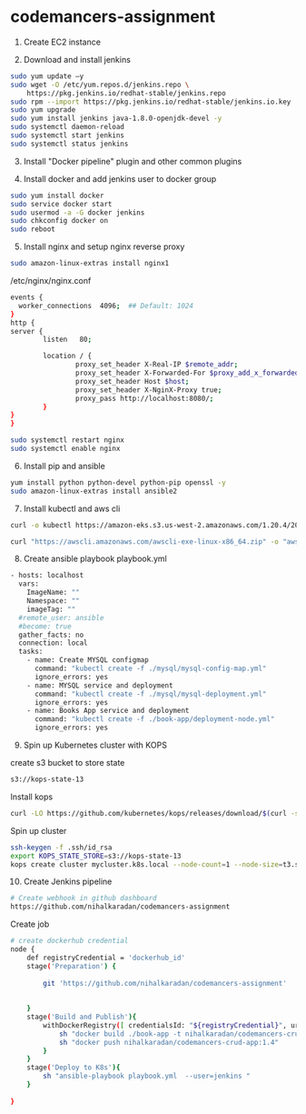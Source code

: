 # codemancers-assignment
1. Create EC2 instance

2. Download and install jenkins
```bash
sudo yum update –y
sudo wget -O /etc/yum.repos.d/jenkins.repo \
    https://pkg.jenkins.io/redhat-stable/jenkins.repo
sudo rpm --import https://pkg.jenkins.io/redhat-stable/jenkins.io.key
sudo yum upgrade
sudo yum install jenkins java-1.8.0-openjdk-devel -y
sudo systemctl daemon-reload
sudo systemctl start jenkins
sudo systemctl status jenkins
```
3. Install "Docker pipeline" plugin and other common plugins

4. Install docker and add jenkins user to docker group

```bash
sudo yum install docker
sudo service docker start
sudo usermod -a -G docker jenkins
sudo chkconfig docker on
sudo reboot
```
5. Install nginx and setup nginx reverse proxy

```bash
sudo amazon-linux-extras install nginx1
```
/etc/nginx/nginx.conf
```bash
events {
  worker_connections  4096;  ## Default: 1024
}
http {
server {
        listen   80;

        location / {
                proxy_set_header X-Real-IP $remote_addr;
                proxy_set_header X-Forwarded-For $proxy_add_x_forwarded_for;
                proxy_set_header Host $host;
                proxy_set_header X-NginX-Proxy true;
                proxy_pass http://localhost:8080/;
        }
}
}
```
```bash
sudo systemctl restart nginx
sudo systemctl enable nginx
```
6. Install pip and ansible

```bash
yum install python python-devel python-pip openssl -y
sudo amazon-linux-extras install ansible2
```
7. Install kubectl and aws cli

```bash
curl -o kubectl https://amazon-eks.s3.us-west-2.amazonaws.com/1.20.4/2021-04-12/bin/linux/amd64/kubectl

curl "https://awscli.amazonaws.com/awscli-exe-linux-x86_64.zip" -o "awscliv2.zip"
```

8. Create ansible playbook playbook.yml

```bash
- hosts: localhost
  vars:
    ImageName: ""
    Namespace: ""
    imageTag: ""
  #remote_user: ansible
  #become: true
  gather_facts: no
  connection: local
  tasks:
    - name: Create MYSQL configmap
      command: "kubectl create -f ./mysql/mysql-config-map.yml"
      ignore_errors: yes
    - name: MYSQL service and deployment 
      command: "kubectl create -f ./mysql/mysql-deployment.yml"
      ignore_errors: yes
    - name: Books App service and deployment 
      command: "kubectl create -f ./book-app/deployment-node.yml"
      ignore_errors: yes
```
9. Spin up Kubernetes cluster with KOPS

create s3 bucket to store state
```bash 
s3://kops-state-13
```
Install kops

```bash
curl -LO https://github.com/kubernetes/kops/releases/download/$(curl -s https://api.github.com/repos/kubernetes/kops/releases/latest | grep tag_name | cut -d '"' -f 4)/kops-linux-amd64

```
Spin up cluster
```bash
ssh-keygen -f .ssh/id_rsa
export KOPS_STATE_STORE=s3://kops-state-13
kops create cluster mycluster.k8s.local --node-count=1 --node-size=t3.small --master-size=t3.small --zones ap-south-1a --yes
```

10. Create Jenkins pipeline
```bash
# Create webhook in github dashboard 
https://github.com/nihalkaradan/codemancers-assignment
```
Create job

```bash
# create dockerhub credential 
node {
    def registryCredential = 'dockerhub_id'
    stage('Preparation') { 
        
        git 'https://github.com/nihalkaradan/codemancers-assignment'
        
        
    }
    stage('Build and Publish'){
        withDockerRegistry([ credentialsId: "${registryCredential}", url: "" ]) {
            sh "docker build ./book-app -t nihalkaradan/codemancers-crud-app:1.4"
            sh "docker push nihalkaradan/codemancers-crud-app:1.4"
        }
    }
    stage('Deploy to K8s'){
        sh "ansible-playbook playbook.yml  --user=jenkins "
    }
    
}
```



